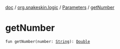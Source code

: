 [doc](../../index.md) / [org.snakeskin.logic](../index.md) / [Parameters](index.md) / [getNumber](./get-number.md)

# getNumber

`fun getNumber(number: `[`String`](https://kotlinlang.org/api/latest/jvm/stdlib/kotlin/-string/index.html)`): `[`Double`](https://kotlinlang.org/api/latest/jvm/stdlib/kotlin/-double/index.html)